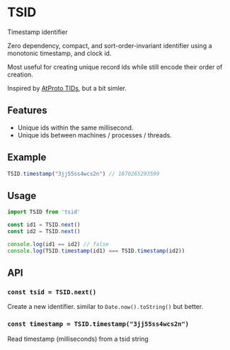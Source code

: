 # TSID

Timestamp identifier 

Zero dependency, compact, and sort-order-invariant identifier using a monotonic timestamp, and clock id.

Most useful for creating unique record ids while still encode their order of creation. 

Inspired by [AtProto TIDs](), but a bit simler.

## Features

- Unique ids within the same millisecond.
- Unique ids between machines / processes / threads.

## Example

```js
TSID.timestamp("3jj55ss4wcs2n") // 1670265293599
```

## Usage

```js
import TSID from 'tsid'

const id1 = TSID.next()
const id2 = TSID.next()

console.log(id1 == id2) // false
console.log(TSID.timestamp(id1) === TSID.timestamp(id2))
```

## API

### `const tsid = TSID.next()`

Create a new identifier. similar to `Date.now().toString()` but better. 

### `const timestamp = TSID.timestamp("3jj55ss4wcs2n")`

Read timestamp (milliseconds) from a tsid string
